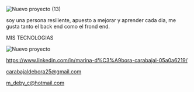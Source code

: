 ![Nuevo proyecto (13)](https://user-images.githubusercontent.com/96552684/192636777-ba22c21c-d17e-46a5-8c21-804a38199d92.jpg)

soy una persona resiliente, apuesto a mejorar y aprender cada dia, me gusta tanto el back end como el frond end.

MIS TECNOLOGIAS



![Nuevo proyecto](https://user-images.githubusercontent.com/96552684/192636928-3df65e89-b231-4a6e-96e1-02f167a8ee0a.png)




https://www.linkedin.com/in/marina-d%C3%A9bora-carabajal-05a0a6219/

carabajaldebora25@gmail.com

m_deby_c@hotmail.com
